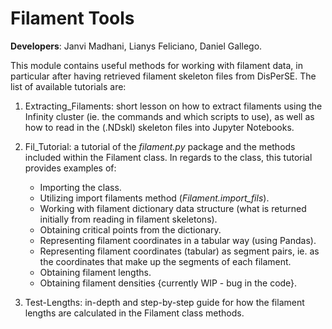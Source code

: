 # Filament Tools

**Developers**: Janvi Madhani, Lianys Feliciano, Daniel Gallego. 

This module contains useful methods for working with filament data, in particular after having retrieved filament skeleton files from DisPerSE. The list of available tutorials are: 

1. Extracting_Filaments: short lesson on how to extract filaments using the Infinity cluster (ie. the commands and which scripts to use), as well as how to read in the (.NDskl) skeleton files into Jupyter Notebooks. 

2. Fil_Tutorial: a tutorial of the *filament.py* package and the methods included within the Filament class. In regards to the class, this tutorial provides examples of: 

    - Importing the class.
    - Utilizing import filaments method (*Filament.import_fils*).
    - Working with filament dictionary data structure (what is returned initially from reading in filament skeletons).
    - Obtaining critical points from the dictionary.
    - Representing filament coordinates in a tabular way (using Pandas).
    - Representing filament coordinates (tabular) as segment pairs, ie. as the coordinates that make up the segments of each filament.
    - Obtaining filament lengths.
    - Obtaining filament densities {currently WIP - bug in the code}.

3. Test-Lengths: in-depth and step-by-step guide for how the filament lengths are calculated in the Filament class methods. 

    